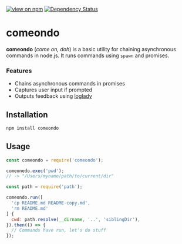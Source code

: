 [![view on npm](http://img.shields.io/npm/v/comeondo.svg)](https://www.npmjs.org/package/comeondo)
[![Dependency Status](https://david-dm.org/alexanderwallin/comeondo.svg)](https://david-dm.org/alexanderwallin/comeondo)

# comeondo

**comeondo** (*come on, doh*) is a basic utility for chaining asynchronous commands in node.js. It runs commands using `spawn` and promises.

### Features

* Chains asynchronous commands in promises
* Captures user input if prompted
* Outputs feedback using [loglady](https://github.com/alexanderwallin/loglady)

## Installation

```bash
npm install comeondo
```

## Usage

```javascript
const comeondo = require('comeondo');

comeonedo.exec('pwd');
// -> "/Users/myname/path/to/current/dir"

const path = require('path');

comeondo.run([
  'cp README.md README-copy.md',
  'rm README.md'
] {
  cwd: path.resolve(__dirname, '..', 'siblingDir'),
}).then(() => {
  // Commands have run, let's do stuff
});
```

